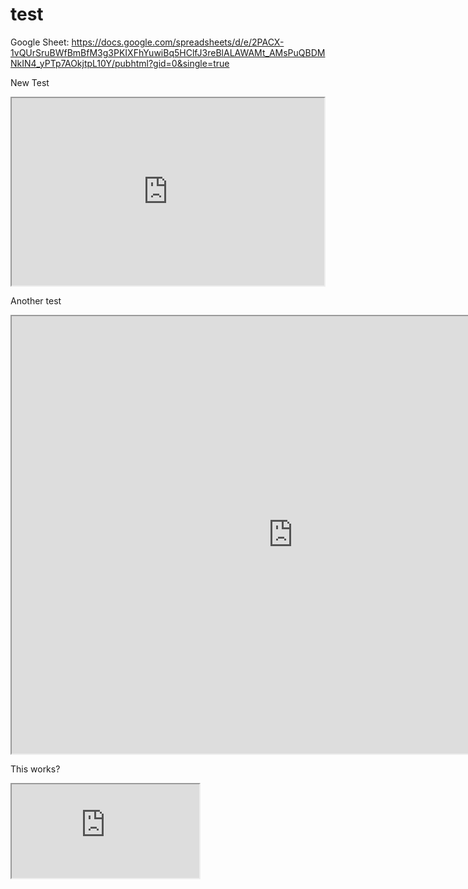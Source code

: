 # test

Google Sheet:
https://docs.google.com/spreadsheets/d/e/2PACX-1vQUrSruBWfBmBfM3g3PKIXFhYuwiBq5HClfJ3reBlALAWAMt_AMsPuQBDMNkIN4_yPTp7AOkjtpL10Y/pubhtml?gid=0&single=true

New Test
<iframe src="https://docs.google.com/spreadsheets/d/e/2PACX-1vQUrSruBWfBmBfM3g3PKIXFhYuwiBq5HClfJ3reBlALAWAMt_AMsPuQBDMNkIN4_yPTp7AOkjtpL10Y/pubhtml" noborder="0" width="500" height="300" scrolling="yes" seamless></iframe>



Another test
<iframe src="https://docs.google.com/spreadsheets/d/1qIXwQbhJLCfYAkDOlzoYMEfQOV36VS8ZmSvObnCE-rI/edit#gid=0" noborder="0" width="900" height="700" scrolling="yes" seamless></iframe>


This works?
<iframe src="https://docs.google.com/spreadsheets/d/e/2PACX-1vQUrSruBWfBmBfM3g3PKIXFhYuwiBq5HClfJ3reBlALAWAMt_AMsPuQBDMNkIN4_yPTp7AOkjtpL10Y/pubhtml?gid=0&amp;single=true&amp;widget=true&amp;headers=false"></iframe>
